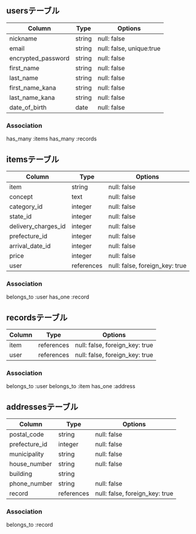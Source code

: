 ## usersテーブル

|Column             |Type   |Options                  |
|-------------------|-------|-------------------------|
|nickname           |string |null: false              |
|email              |string |null: false, unique:true |
|encrypted_password |string |null: false              |
|first_name         |string |null: false              |
|last_name          |string |null: false              |
|first_name_kana    |string |null: false              |
|last_name_kana     |string |null: false              |
|date_of_birth      |date   |null: false              |

### Association
has_many :items 
has_many :records

## itemsテーブル

|Column              |Type      |Options                        |
|--------------------|----------|-------------------------------|
|item                |string    |null: false                    |
|concept             |text      |null: false                    |
|category_id         |integer   |null: false                    |
|state_id            |integer   |null: false                    |
|delivery_charges_id |integer   |null: false                    |
|prefecture_id       |integer   |null: false                    |
|arrival_date_id     |integer   |null: false                    |
|price               |integer   |null: false                    |
|user                |references|null: false, foreign_key: true |



### Association
belongs_to :user
has_one :record

## recordsテーブル

|Column |Type       |Options                        |
|-------|-----------|-------------------------------|
|item   |references |null: false, foreign_key: true |
|user   |references |null: false, foreign_key: true |


### Association
belongs_to :user
belongs_to :item
has_one :address

## addressesテーブル

|Column         |Type       |Options                        |
|---------------|-----------|-------------------------------|
|postal_code    |string     |null: false                    |
|prefecture_id  |integer    |null: false                    |
|municipality   |string     |null: false                    |
|house_number   |string     |null: false                    |
|building       |string     |                               |
|phone_number   |string     |null: false                    |
|record         |references |null: false, foreign_key: true |


### Association
belongs_to :record